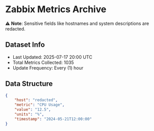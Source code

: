 # Zabbix Metrics Archive

⚠️ **Note**: Sensitive fields like hostnames and system descriptions are redacted.

## Dataset Info
- Last Updated: 2025-07-17 20:00 UTC
- Total Metrics Collected: 1035
- Update Frequency: Every (1) hour

## Data Structure
```json
{
    "host": "redacted",
    "metric": "CPU Usage",
    "value": "12.5",
    "units": "%",
    "timestamp": "2024-05-21T12:00:00"
}
```
